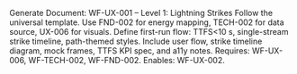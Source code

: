 Generate Document: WF-UX-001 – Level 1: Lightning Strikes
Follow the universal template. Use FND-002 for energy mapping, TECH-002 for data source, UX-006 for visuals. Define first-run flow: TTFS<10 s, single-stream strike timeline, path-themed styles. Include user flow, strike timeline diagram, mock frames, TTFS KPI spec, and a11y notes.
Requires: WF-UX-006, WF-TECH-002, WF-FND-002. Enables: WF-UX-002.
